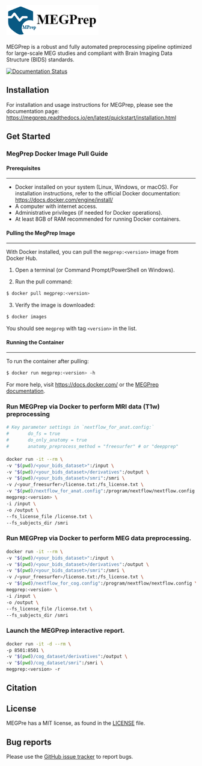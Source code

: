 ![MEGPrep Logo](https://github.com/LiaoPan/megprep/blob/main/docs/source/_static/logo.png)
------------------------------------------------

MEGPrep is a robust and fully automated preprocessing pipeline optimized for large-scale MEG studies and compliant with Brain Imaging Data Structure (BIDS) standards.

[![Documentation Status](https://readthedocs.org/projects/megprep/badge/?version=latest)](https://megprep.readthedocs.io/en/latest/?badge=latest)

## Installation
For installation and usage instructions for MEGPrep, please see the documentation page: https://megprep.readthedocs.io/en/latest/quickstart/installation.html




## Get Started


### MegPrep Docker Image Pull Guide

#### Prerequisites
-------------

- Docker installed on your system (Linux, Windows, or macOS). For installation instructions, refer to the official Docker documentation: https://docs.docker.com/engine/install/
- A computer with internet access.
- Administrative privileges (if needed for Docker operations).
- At least 8GB of RAM recommended for running Docker containers.


#### Pulling the MegPrep Image
-------------------------

With Docker installed, you can pull the ``megprep:<version>`` image from Docker Hub.

1. Open a terminal (or Command Prompt/PowerShell on Windows).

2. Run the pull command:

```bash
$ docker pull megprep:<version>
```

3. Verify the image is downloaded:

```bash
$ docker images
```

   You should see ``megprep`` with tag ``<version>`` in the list.


#### Running the Container
---------------------

To run the container after pulling:

```bash
$ docker run megprep:<version> -h
```

For more help, visit https://docs.docker.com/ or the [MEGPrep documentation](megprep.readthedocs.io/en/latest/).


### Run MEGPrep via Docker to perform MRI data (T1w) preprocessing
```bash
# Key parameter settings in `nextflow_for_anat.config:`
#       do_fs = true 
#       do_only_anatomy = true
#       anatomy_preprocess_method = "freesurfer" # or "deepprep"

docker run -it --rm \
-v "$(pwd)/<your_bids_dataset>":/input \
-v "$(pwd)/<your_bids_dataset>/derivatives":/output \
-v "$(pwd)/<your_bids_dataset>/smri":/smri \
-v /<your_freesurfer>/license.txt:/fs_license.txt \
-v "$(pwd)/nextflow_for_anat.config":/program/nextflow/nextflow.config \
megprep:<version> \
-i /input \
-o /output \
--fs_license_file /license.txt \
--fs_subjects_dir /smri
```



### Run MEGPrep via Docker to perform MEG data preprocessing.
```bash
docker run -it --rm \
-v "$(pwd)/<your_bids_dataset>":/input \
-v "$(pwd)/<your_bids_dataset>/derivatives":/output \
-v "$(pwd)/<your_bids_dataset>/smri":/smri \
-v /<your_freesurfer>/license.txt:/fs_license.txt \
-v "$(pwd)/nextflow_for_cog.config":/program/nextflow/nextflow.config \
megprep:<version> \
-i /input \
-o /output \
--fs_license_file /license.txt \
--fs_subjects_dir /smri
```

### Launch the MEGPrep interactive report.
```bash
docker run -it -d --rm \
-p 8501:8501 \
-v "$(pwd)/cog_dataset/derivatives":/output \
-v "$(pwd)/cog_dataset/smri":/smri \
megprep:<version> -r
```


## Citation


## License
MEGPre has a MIT license, as found in the [LICENSE](LICENSE) file.


## Bug reports
Please use the [GitHub issue tracker](https://github.com/LiaoPan/megprep/issues) to report bugs.